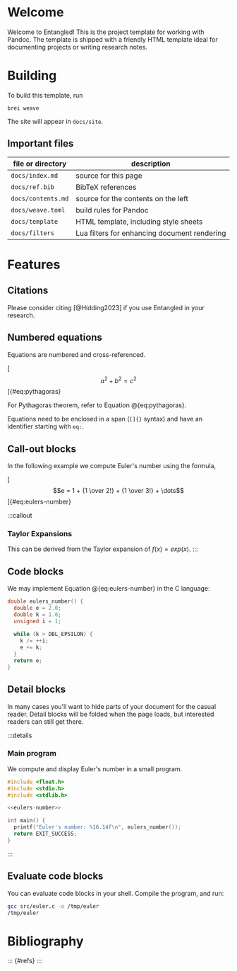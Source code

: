 

# Welcome

Welcome to Entangled! This is the project template for working with Pandoc. The template is shipped with a friendly HTML template ideal for documenting projects or writing research notes.

# Building

To build this template, run

```
brei weave
```

The site will appear in `docs/site`.

## Important files

| file or directory | description |
|---|---|
| `docs/index.md` | source for this page |
| `docs/ref.bib` | BibTeX references |
| `docs/contents.md` | source for the contents on the left |
| `docs/weave.toml` | build rules for Pandoc |
| `docs/template` | HTML template, including style sheets |
| `docs/filters` | Lua filters for enhancing document rendering |

# Features

## Citations

Please consider citing [@Hidding2023] if you use Entangled in your research.

## Numbered equations

Equations are numbered and cross-referenced.

[$$a^2 + b^2 = c^2$$]{#eq:pythagoras}

For Pythagoras theorem, refer to Equation @{eq:pythagoras}.

Equations need to be enclosed in a span (`[]{}` syntax) and have an identifier starting with `eq:`.

## Call-out blocks

In the following example we compute Euler's number using the formula,

[$$e = 1 + {1 \over 2!} + {1 \over 3!} + \dots$$]{#eq:eulers-number}

:::callout

### Taylor Expansions

This can be derived from the Taylor expansion of $f(x) = exp(x)$.
:::

## Code blocks

We may implement Equation @{eq:eulers-number} in the C language:

``` {.c #eulers-number}
double eulers_number() {
  double e = 2.0;
  double k = 1.0;
  unsigned i = 1;
  
  while (k > DBL_EPSILON) {
    k /= ++i;
    e += k;
  }
  return e;
}
```

## Detail blocks

In many cases you'll want to hide parts of your document for the casual reader. Detail blocks will be folded when the page loads, but interested readers can still get there.

:::details

### Main program

We compute and display Euler's number in a small program.

``` {.c file=src/euler.c}
#include <float.h>
#include <stdio.h>
#include <stdlib.h>

<<eulers-number>>

int main() {
  printf("Euler's number: %16.14f\n", eulers_number());
  return EXIT_SUCCESS;
}
```

:::

## Evaluate code blocks

You can evaluate code blocks in your shell. Compile the program, and run:

``` {.bash .eval}
gcc src/euler.c -o /tmp/euler
/tmp/euler
```

# Bibliography

::: {#refs}
:::

